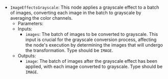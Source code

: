 - `ImageEffectsGrayscale`: This node applies a grayscale effect to a batch of images, converting each image in the batch to grayscale by averaging the color channels.
    - Parameters:
    - Inputs:
        - `images`: The batch of images to be converted to grayscale. This input is crucial for the grayscale conversion process, affecting the node's execution by determining the images that will undergo the transformation. Type should be `IMAGE`.
    - Outputs:
        - `image`: The batch of images after the grayscale effect has been applied, with each image converted to grayscale. Type should be `IMAGE`.
